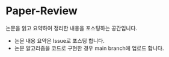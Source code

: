 # Paper-Review

논문을 읽고 요약하여 정리한 내용을 포스팅하는 공간입니다.
- 논문 내용 요약은 Issue로 포스팅 합니다.
- 논문 알고리즘을 코드로 구현한 경우 main branch에 업로드 합니다.

